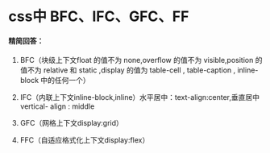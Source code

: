 # css中 BFC、IFC、GFC、FF

#### 精简回答：

1. BFC（块级上下文float 的值不为 none,overflow 的值不为 visible,position 的值不为 relative 和 static ,display 的值为 table-cell , table-caption , inline-block 中的任何⼀个）
   
2. IFC（内联上下文inline-block,inline）水平居中：text-align:center,垂直居中vertical- align : middle
   
3. GFC（网格上下文display:grid）

3. FFC（自适应格式化上下文display:flex）
